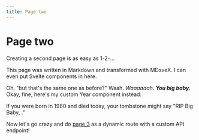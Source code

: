 ```yaml
---
title: Page two
---
```


<script lang="ts">
	import Counter from "$lib/components/Counter.svelte"
	import Year from "$lib/components/Year.svelte"
</script>

# Page two

Creating a second page is as easy as 1-2-...

This page was written in Markdown and transformed with MDsveX. I can even put Svelte components in here.

<Counter />

Oh, "but that's the same one as before?" Waah. *Waaaaaah.* ***You big baby.*** Okay, fine, here's my custom Year component instead:

If you were born in 1980 and died today, your tombstone might say "RIP Big Baby, <Year from={1980} />."

Now let's go crazy and do [page 3](content/page-three) as a dynamic route with a custom API endpoint!
